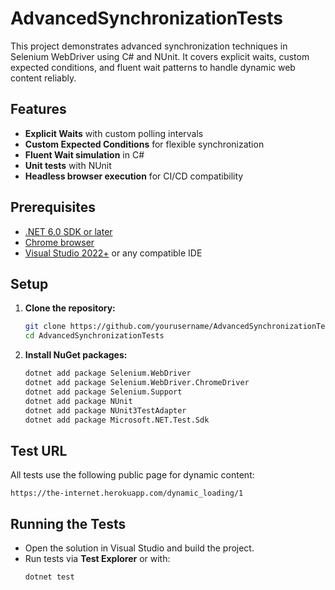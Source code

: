 # AdvancedSynchronizationTests

This project demonstrates advanced synchronization techniques in Selenium WebDriver using C# and NUnit. It covers explicit waits, custom expected conditions, and fluent wait patterns to handle dynamic web content reliably.

## Features

- **Explicit Waits** with custom polling intervals
- **Custom Expected Conditions** for flexible synchronization
- **Fluent Wait simulation** in C#
- **Unit tests** with NUnit
- **Headless browser execution** for CI/CD compatibility

## Prerequisites

- [.NET 6.0 SDK or later](https://dotnet.microsoft.com/download)
- [Chrome browser](https://www.google.com/chrome/)
- [Visual Studio 2022+](https://visualstudio.microsoft.com/) or any compatible IDE

## Setup

1. **Clone the repository:**
   ```bash
   git clone https://github.com/yourusername/AdvancedSynchronizationTests.git
   cd AdvancedSynchronizationTests
   ```

2. **Install NuGet packages:**
   ```bash
   dotnet add package Selenium.WebDriver
   dotnet add package Selenium.WebDriver.ChromeDriver
   dotnet add package Selenium.Support
   dotnet add package NUnit
   dotnet add package NUnit3TestAdapter
   dotnet add package Microsoft.NET.Test.Sdk
   ```

## Test URL

All tests use the following public page for dynamic content:
```
https://the-internet.herokuapp.com/dynamic_loading/1
```

## Running the Tests

- Open the solution in Visual Studio and build the project.
- Run tests via **Test Explorer** or with:
  ```bash
  dotnet test
  ```

